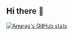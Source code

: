 ## Hi there 👋

<!--
**Mesono-xian/Mesono-xian** is a ✨ _special_ ✨ repository because its `README.md` (this file) appears on your GitHub profile.

Here are some ideas to get you started:

- 🔭 I’m currently working on ...
- 🌱 I’m currently learning ...
- 👯 I’m looking to collaborate on ...
- 🤔 I’m looking for help with ...
- 💬 Ask me about ...
- 📫 How to reach me: ...
- 😄 Pronouns: ...
- ⚡ Fun fact: ...
-->
[![Anurag's GitHub stats](https://github-readme-stats-git-master-mesono-xians-projects.vercel.app/api?username=Mesono-xian&show_icons=true&theme=solarized-light)](https://github.com/anuraghazra/github-readme-stats)



